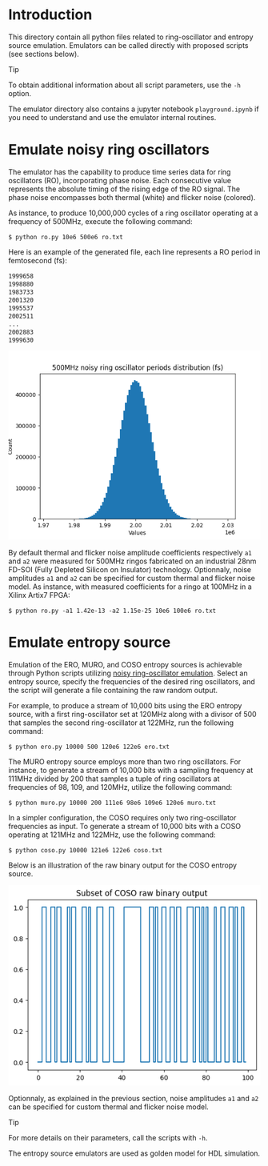 # Introduction

This directory contain all python files related to ring-oscillator and entropy source emulation. Emulators can be called directly with proposed scripts (see sections below).

> [!TIP]
> To obtain additional information about all script parameters, use the `-h` option.

The emulator directory also contains a jupyter notebook `playground.ipynb` if you need to understand and use the emulator internal routines.

# Emulate noisy ring oscillators

The emulator has the capability to produce time series data for ring oscillators (RO), incorporating phase noise. Each consecutive value represents the absolute timing of the rising edge of the RO signal. The phase noise encompasses both thermal (white) and flicker noise (colored).

As instance, to produce 10,000,000 cycles of a ring oscillator operating at a frequency of 500MHz, execute the following command:

```
$ python ro.py 10e6 500e6 ro.txt
```

Here is an example of the generated file, each line represents a RO period in femtosecond (fs):

```
1999658
1998880
1983733
2001320
1995537
2002511
...
2002883
1999630
```

![500MHz noisy ring oscillator periods distribution (fs)](../images/rodistribution.png)

By default thermal and flicker noise amplitude coefficients respectively `a1` and `a2` were measured for 500MHz ringos fabricated on an industrial 28nm FD-SOI (Fully Depleted Silicon on Insulator) technology. Optionnaly, noise amplitudes `a1` and `a2` can be specified for custom thermal and flicker noise model. As instance, with measured coefficients for a ringo at 100MHz in a Xilinx Artix7 FPGA:

```
$ python ro.py -a1 1.42e-13 -a2 1.15e-25 10e6 100e6 ro.txt
```

# Emulate entropy source

Emulation of the ERO, MURO, and COSO entropy sources is achievable through Python scripts utilizing [noisy ring-oscillator emulation](#emulate-noisy-ring-oscillators). Select an entropy source, specify the frequencies of the desired ring oscillators, and the script will generate a file containing the raw random output.

For example, to produce a stream of 10,000 bits using the ERO entropy source, with a first ring-oscillator set at 120MHz along with a divisor of 500 that samples the second ring-oscillator at 122MHz, run the following command:

```
$ python ero.py 10000 500 120e6 122e6 ero.txt
```

The MURO entropy source employs more than two ring oscillators. For instance, to generate a stream of 10,000 bits with a sampling frequency at 111MHz divided by 200 that samples a tuple of ring oscillators at frequencies of 98, 109, and 120MHz, utilize the following command:

```
$ python muro.py 10000 200 111e6 98e6 109e6 120e6 muro.txt
```

In a simpler configuration, the COSO requires only two ring-oscillator frequencies as input. To generate a stream of 10,000 bits with a COSO operating at 121MHz and 122MHz, use the following command:

```
$ python coso.py 10000 121e6 122e6 coso.txt
```

Below is an illustration of the raw binary output for the COSO entropy source.

![An example of raw binary output for the COSO entropy source](../images/cosorawbinary.png)

Optionnaly, as explained in the previous section, noise amplitudes `a1` and `a2` can be specified for custom thermal and flicker noise model.

> [!TIP]
> For more details on their parameters, call the scripts with `-h`.

The entropy source emulators are used as golden model for HDL simulation.
